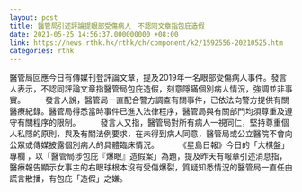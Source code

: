 ```yaml
---
layout: post
title: 醫管局引述評論提眼部受傷病人　不認同文章指包庇造假
date: 2021-05-25 14:56:37.000000000 +08:00
link: https://news.rthk.hk/rthk/ch/component/k2/1592556-20210525.htm
categories: rthk
---
```


醫管局回應今日有傳媒刊登評論文章，提及2019年一名眼部受傷病人事件。發言人表示，不認同評論文章指醫管局包庇造假，刻意隱瞞個別病人情況，強調並非事實。
　　 
發言人說，醫管局一直配合警方調查有關事件，已依法向警方提供有關醫療紀錄。醫管局得悉當時事件已進入法律程序，醫管局與有關部門均須尊重及遵守有關程序的限制。
　　 
發言人又指，醫管局對所有病人一視同仁，堅持尊重個人私隱的原則，與及有關法例要求，在未得到病人同意，醫管局或公立醫院不會向公眾或傳媒披露個別病人的具體臨床情況。
　　 
《星島日報》今日的「大棋盤」專欄 ，以「醫管局涉包庇『爆眼』造假案」為題，提及昨天有報章引述消息指，醫療報告顯示女事主的右眼球根本沒有受傷爆裂，質疑知悉情況的醫管局一直任由謊言散播，有包庇「造假」之嫌。
